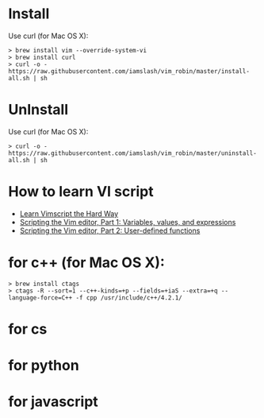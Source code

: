 
# Install

Use curl (for Mac OS X):
~~~~
> brew install vim --override-system-vi
> brew install curl
> curl -o - https://raw.githubusercontent.com/iamslash/vim_robin/master/install-all.sh | sh
~~~~

# UnInstall

Use curl (for Mac OS X):
~~~~
> curl -o - https://raw.githubusercontent.com/iamslash/vim_robin/master/uninstall-all.sh | sh
~~~~

# How to learn VI script

* [Learn Vimscript the Hard Way](http://learnvimscriptthehardway.stevelosh.com/)
* [Scripting the Vim editor, Part 1: Variables, values, and expressions](http://www.ibm.com/developerworks/library/l-vim-script-1/)
* [Scripting the Vim editor, Part 2: User-defined functions](http://www.ibm.com/developerworks/library/l-vim-script-2/)

# for c++ (for Mac OS X):
~~~~
> brew install ctags
> ctags -R --sort=1 --c++-kinds=+p --fields=+iaS --extra=+q --language-force=C++ -f cpp /usr/include/c++/4.2.1/
~~~~

# for cs 

# for python

# for javascript
